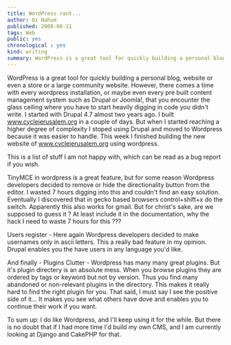 ```yaml
---
title: WordPress rant...
author: Oz Nahum
published: 2008-08-11
tags: Web
public: yes
chronological : yes
kind: writing 
summary: WordPress is a great tool for quickly building a personal blog, website or even a store or a large community website. However, there comes a time with every wordpress installation, or maybe even every pre built content management system such as Drupal or Joomla!, that you encounter the glass ceiling where you have to start heavily digging in code you didn't write 
---
```



WordPress is a great tool for quickly building a personal blog, website or even a store or a large community website. However, there comes a time with every wordpress installation, or maybe even every pre built content management system such as Drupal or Joomla!, that you encounter the glass ceiling where you have to start heavily digging in code you didn't write.
I started with Drupal 4.7 almost two years ago. I built www.cyclejerusalem.org in a couple of days. But when I started reaching a higher degree of complexity I stoped using Drupal and moved to Wordpress because it was easier to handle. This week I finished building the new website of www.cyclejerusalem.org using wordpress.

This is a list of stuff I am not happy with, which can be read as a bug report if you wish.



TinyMCE in wordpress is a great feature, but for some reason Wordpress developers decided to remove or hide the directionality button from the editor. I wasted 7 hours digging into this and couldn't find an easy solution. Eventually I discovered that in gecko based browsers control+shift+x do the switch. Apparently this also works for gmail. But for christ's sake, are we supposed to guess it ? At least include it in the documentation, why the hack I need to waste 7 hours for this ???

Users register - Here again Wordpress developers decided to make usernames only in ascii letters. This a really bad feature in my opinion. Drupal enables you the have users in any language you'd like.

And finally - Plugins Clutter - Wordpress has many many great plugins. But it's plugin directery is an absolute mess. When you browse plugins they are ordered by tags or keyword but not by version. Thus you find many abandoned or non-relevant plugins in the directory. This makes it really hard to find the right plugin for you. That said, I must say I see the positive side of it... It makes you see what others have dove and enables you to continue their work if you want.

To sum up: I do like Wordpress, and I'll keep using it for the while. But there is no doubt that if I had more time I'd build my own CMS, and I am currently looking at Django and CakePHP for that.

